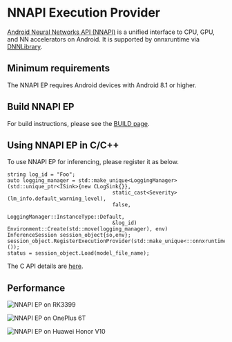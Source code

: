 # NNAPI Execution Provider

[Android Neural Networks API (NNAPI)](https://developer.android.com/ndk/guides/neuralnetworks) is a unified interface to CPU, GPU, and NN accelerators on Android. It is supported by onnxruntime via [DNNLibrary](https://github.com/JDAI-CV/DNNLibrary).

## Minimum requirements

The NNAPI EP requires Android devices with Android 8.1 or higher.

## Build NNAPI EP

For build instructions, please see the [BUILD page](../../BUILD.md#Android-NNAPI).

## Using NNAPI EP in C/C++

To use NNAPI EP for inferencing, please register it as below.
```
string log_id = "Foo";
auto logging_manager = std::make_unique<LoggingManager>
(std::unique_ptr<ISink>{new CLogSink{}},
                                  static_cast<Severity>(lm_info.default_warning_level),
                                  false,
                                  LoggingManager::InstanceType::Default,
                                  &log_id)
Environment::Create(std::move(logging_manager), env)
InferenceSession session_object{so,env};
session_object.RegisterExecutionProvider(std::make_unique<::onnxruntime::NnapiExecutionProvider>());
status = session_object.Load(model_file_name);
```
The C API details are [here](../C_API.md#c-api).

## Performance

![NNAPI EP on RK3399](./images/nnapi-ep-rk3399.png)

![NNAPI EP on OnePlus 6T](./images/nnapi-ep-oneplus6t.png)

![NNAPI EP on Huawei Honor V10](./images/nnapi-ep-huaweihonorv10.png)
